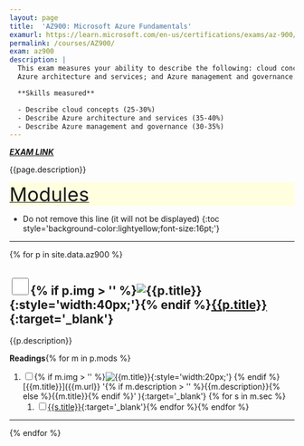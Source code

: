 ```yaml
---
layout: page
title:  'AZ900: Microsoft Azure Fundamentals'
examurl: https://learn.microsoft.com/en-us/certifications/exams/az-900/
permalink: /courses/AZ900/
exam: az900
description: |
  This exam measures your ability to describe the following: cloud concepts;
  Azure architecture and services; and Azure management and governance.

  **Skills measured**

  - Describe cloud concepts (25-30%)
  - Describe Azure architecture and services (35-40%)
  - Describe Azure management and governance (30-35%)
---
```

**_[EXAM LINK]({{page.examurl}})_**

{{page.description}}

<div style='background-color:lightyellow;' id='toc'><u>
<span style='font-size:26pt;'>Modules</span></u></div>

- Do not remove this line (it will not be displayed)
{:toc style='background-color:lightyellow;font-size:16pt;'}

---

{% for p in site.data.az900 %}

## <input type='checkbox' class='box' id='{{page.exam}}-p{{forloop.index}}' style='width:30px;height:30px;' />{% if p.img > '' %}![{{p.title}}]({{p.img}}){:style='width:40px;'}{% endif %}[{{p.title}}]({{p.url}} '{{p.title}}'){:target='_blank'}

{{p.description}}

**Readings**{% for m in p.mods %}

1. <input type='checkbox' class='box' id='{{page.exam}}-p{{forloop.parentloop.index}}-m{{forloop.index}}' />{% if m.img > '' %}![{{m.title}}]({{m.img}}){:style='width:20px;'} {% endif %}
   [{{m.title}}]({{m.url}} '{% if m.description > '' %}{{m.description}}{% else %}{{m.title}}{% endif %}' ){:target='_blank'} {% for s in m.sec %}
   1. <input type='checkbox' class='box' id='{{page.exam}}-p{{forloop.parentloop.parentloop.index}}-m{{forloop.parentloop.index}}-s{{forloop.index}}' />[{{s.title}}]({{s.url}} '{{s.title}}'){:target='_blank'}{% endfor %}{% endfor %}

---
{% endfor %}
